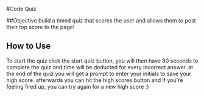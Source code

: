 #Code Quiz


##Objective
build a timed quiz that scores the user and allows them to post their top score to the page!

## How to Use
To start the quiz click the start quiz button, you will then have 80 seconds to complete the quiz and time will be deducted for every incorrect answer. at the end of the quiz you will get a prompt to enter your initials to save your high score. afterwards you can hit the high scores button and if you're feeling fired up, you can try again for a new high score :)